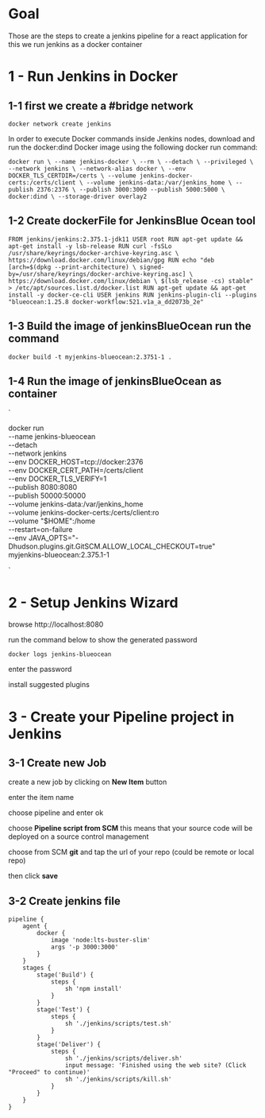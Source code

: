 # Goal 
Those are the steps to create a jenkins pipeline for a react application 
for this we run jenkins as a docker container

# 1 - Run Jenkins in Docker

## 1-1 first we create a #bridge network 


`docker network create jenkins`

In order to execute Docker commands inside Jenkins nodes, download and run the docker:dind Docker image using the following docker run command:

`
docker run \
  --name jenkins-docker \
  --rm \
  --detach \
  --privileged \
  --network jenkins \
  --network-alias docker \
  --env DOCKER_TLS_CERTDIR=/certs \
  --volume jenkins-docker-certs:/certs/client \
  --volume jenkins-data:/var/jenkins_home \
  --publish 2376:2376 \
  --publish 3000:3000 --publish 5000:5000 \
  docker:dind \
  --storage-driver overlay2 
`

## 1-2 Create dockerFile for JenkinsBlue Ocean tool

`
FROM jenkins/jenkins:2.375.1-jdk11
USER root
RUN apt-get update && apt-get install -y lsb-release
RUN curl -fsSLo /usr/share/keyrings/docker-archive-keyring.asc \
  https://download.docker.com/linux/debian/gpg
RUN echo "deb [arch=$(dpkg --print-architecture) \
  signed-by=/usr/share/keyrings/docker-archive-keyring.asc] \
  https://download.docker.com/linux/debian \
  $(lsb_release -cs) stable" > /etc/apt/sources.list.d/docker.list
RUN apt-get update && apt-get install -y docker-ce-cli
USER jenkins
RUN jenkins-plugin-cli --plugins "blueocean:1.25.8 docker-workflow:521.v1a_a_dd2073b_2e"
`

## 1-3 Build the image of jenkinsBlueOcean run the command


` docker build -t myjenkins-blueocean:2.3751-1 . `

## 1-4 Run the image of jenkinsBlueOcean as container 

`

docker run \
  --name jenkins-blueocean \
  --detach \
  --network jenkins \
  --env DOCKER_HOST=tcp://docker:2376 \
  --env DOCKER_CERT_PATH=/certs/client \
  --env DOCKER_TLS_VERIFY=1 \
  --publish 8080:8080 \
  --publish 50000:50000 \
  --volume jenkins-data:/var/jenkins_home \
  --volume jenkins-docker-certs:/certs/client:ro \
  --volume "$HOME":/home \
  --restart=on-failure \
  --env JAVA_OPTS="-Dhudson.plugins.git.GitSCM.ALLOW_LOCAL_CHECKOUT=true" \
  myjenkins-blueocean:2.375.1-1

`


# 2 - Setup Jenkins Wizard

browse http://localhost:8080 

run the command below to show the generated password

`docker logs jenkins-blueocean`

enter the password

install suggested plugins

# 3 - Create your Pipeline project in Jenkins

## 3-1 Create new Job

create a new job by clicking on **New Item** button 

enter the item name

choose pipeline and enter ok

choose **Pipeline script from SCM** this means that your source code will be deployed on a source control management

choose from SCM **git** and tap the url of your repo (could be remote or local repo)

then click **save**

## 3-2 Create jenkins file 

```vim, viml - Vim Script
pipeline {
    agent {
        docker {
            image 'node:lts-buster-slim'
            args '-p 3000:3000'
        }
    }
    stages {
        stage('Build') {
            steps {
                sh 'npm install'
            }
        }
        stage('Test') {
            steps {
                sh './jenkins/scripts/test.sh'
            }
        }
        stage('Deliver') { 
            steps {
                sh './jenkins/scripts/deliver.sh' 
                input message: 'Finished using the web site? (Click "Proceed" to continue)' 
                sh './jenkins/scripts/kill.sh' 
            }
        }
    }
}
```






